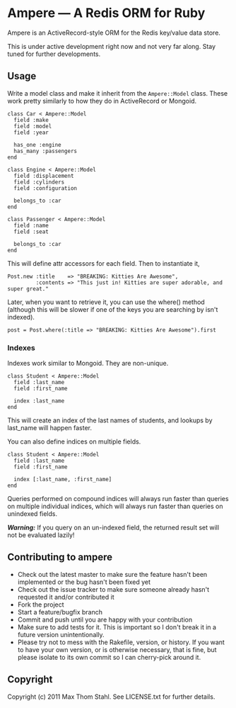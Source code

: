 # Ampere — A Redis ORM for Ruby

Ampere is an ActiveRecord-style ORM for the Redis key/value data store. 

This is under active development right now and not very far along. Stay
tuned for further developments.

## Usage

Write a model class and make it inherit from the `Ampere::Model` class.
These work pretty similarly to how they do in ActiveRecord or Mongoid.

    class Car < Ampere::Model
      field :make
      field :model
      field :year

      has_one :engine
      has_many :passengers
    end

    class Engine < Ampere::Model
      field :displacement
      field :cylinders
      field :configuration
      
      belongs_to :car
    end
    
    class Passenger < Ampere::Model
      field :name
      field :seat
      
      belongs_to :car
    end

This will define attr accessors for each field. Then to instantiate it,

    Post.new :title    => "BREAKING: Kitties Are Awesome", 
             :contents => "This just in! Kitties are super adorable, and super great."

Later, when you want to retrieve it, you can use the where() method (although this will
be slower if one of the keys you are searching by isn't indexed).

    post = Post.where(:title => "BREAKING: Kitties Are Awesome").first

### Indexes

Indexes work similar to Mongoid. They are non-unique.

    class Student < Ampere::Model
      field :last_name
      field :first_name
      
      index :last_name
    end

This will create an index of the last names of students, and lookups by
last_name will happen faster.

You can also define indices on multiple fields.
    
    class Student < Ampere::Model
      field :last_name
      field :first_name
      
      index [:last_name, :first_name]
    end

Queries performed on compound indices will always run faster than queries on multiple
individual indices, which will always run faster than queries on unindexed fields. 

_**Warning:**_ If you query on an un-indexed field, the returned result set will not be
evaluated lazily!

## Contributing to ampere
 
  * Check out the latest master to make sure the feature hasn't been implemented or the bug hasn't been fixed yet
  * Check out the issue tracker to make sure someone already hasn't requested it and/or contributed it
  * Fork the project
  * Start a feature/bugfix branch
  * Commit and push until you are happy with your contribution
  * Make sure to add tests for it. This is important so I don't break it in a future version unintentionally.
  * Please try not to mess with the Rakefile, version, or history. If you want to have your own version, or is otherwise necessary, that is fine, but please isolate to its own commit so I can cherry-pick around it.

## Copyright

Copyright (c) 2011 Max Thom Stahl. See LICENSE.txt for further details.

